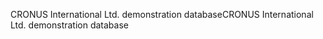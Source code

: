 <span data-ttu-id="077de-101">CRONUS International Ltd. demonstration database</span><span class="sxs-lookup"><span data-stu-id="077de-101">CRONUS International Ltd. demonstration database</span></span>
